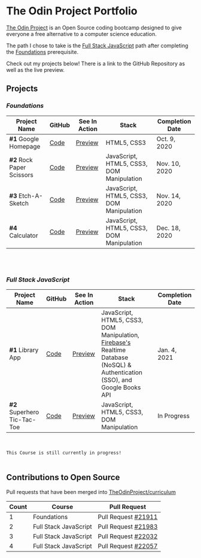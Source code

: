 # The Odin Project Portfolio

[The Odin Project](https://www.theodinproject.com/) is an Open Source coding bootcamp designed to give everyone a free alternative to a computer science education.

The path I chose to take is the [Full Stack JavaScript](https://www.theodinproject.com/paths/full-stack-javascript) path after completing the [Foundations](https://www.theodinproject.com/paths/foundations) prerequisite. 


Check out my projects below! There is a link to the GitHub Repository as well as the live preview.


## Projects

### _Foundations_ 

Project Name | GitHub | See In Action | Stack |Completion Date
--- | --- | --- | --- | --- 
**#1** Google Homepage | [Code](https://github.com/vdojnov/google-homepage)| [Preview](https://vdojnov.github.io/google-homepage/?fbclid=IwAR1uuCiCxZpzJw5do7mkZJLNOSSs5RWJasKJp9NzLNJ-dgW2cWc802p-RRQ) | HTML5, CSS3 | Oct. 9, 2020 
**#2** Rock Paper Scissors | [Code](https://github.com/vdojnov/Rock_Paper_Scissors) | [Preview](https://vdojnov.github.io/Rock_Paper_Scissors/) | JavaScript, HTML5, CSS3, DOM Manipulation |Nov. 10, 2020
**#3** Etch-A-Sketch| [Code](https://github.com/vdojnov/Etch-a-Sketch) |  [Preview](https://vdojnov.github.io/Etch-a-Sketch/) | JavaScript, HTML5, CSS3, DOM Manipulation | Nov. 14, 2020 
**#4** Calculator | [Code](https://github.com/vdojnov/Calculator) | [Preview](https://vdojnov.github.io/Calculator/) | JavaScript, HTML5, CSS3, DOM Manipulation | Dec. 18, 2020 




<br>
<br>

### _Full Stack JavaScript_

Project Name | GitHub | See In Action | Stack |Completion Date
--- | --- | --- | --- |--- 
**#1** Library App | [Code](https://github.com/vdojnov/library-app) | [Preview](https://vdojnov.github.io/library-app/) | JavaScript, HTML5, CSS3, DOM Manipulation, [Firebase's](https://firebase.google.com/) Realtime Database (NoSQL) & Authentication (SSO), and Google Books API | Jan. 4, 2021 
 **#2** Superhero Tic-Tac-Toe| [Code](https://github.com/vdojnov/Superhero-Tic-Tac-Toe) | [Preview](https://vdojnov.github.io/Superhero-Tic-Tac-Toe/) | JavaScript, HTML5, CSS3, DOM Manipulation | In Progress


<!-- #1 | [GitHub Repo]() | [Live Preview]() | --- |---  -->

<br>

```This Course is still currently in progress!```
<br>
<br>

## Contributions to Open Source

Pull requests that have been merged into [TheOdinProject/curriculum](https://github.com/TheOdinProject/curriculum)

Count | Course | Pull Request 
--- | --- | ---
1 | Foundations | Pull Request [#21911](https://github.com/TheOdinProject/curriculum/pull/21911)
2 | Full Stack JavaScript | Pull Request [#21983](https://github.com/TheOdinProject/curriculum/pull/21983)
3 | Full Stack JavaScript | Pull Request [#22032](https://github.com/TheOdinProject/curriculum/pull/22032)
4 | Full Stack JavaScript | Pull Request [#22057](https://github.com/TheOdinProject/curriculum/pull/22057)

<!-- 5. | Full Stack JavaScript | Pull Request []() -->